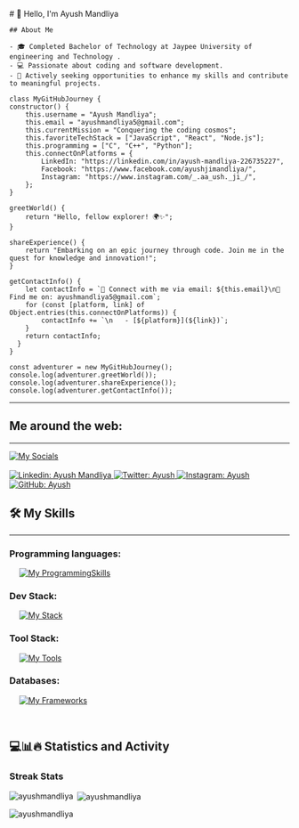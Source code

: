    
   <p align="left"><aside>
    # 👋 Hello, I'm Ayush Mandliya

    ## About Me
    
    - 🎓 Completed Bachelor of Technology at Jaypee University of engineering and Technology .
    - 💻 Passionate about coding and software development.
    - 🚀 Actively seeking opportunities to enhance my skills and contribute to meaningful projects.
    
   </aside> 
   </p>
   


    class MyGitHubJourney {
    constructor() {
        this.username = "Ayush Mandliya";
        this.email = "ayushmandliya5@gmail.com";
        this.currentMission = "Conquering the coding cosmos";
        this.favoriteTechStack = ["JavaScript", "React", "Node.js"];
        this.programming = ["C", "C++", "Python"];
        this.connectOnPlatforms = {
            LinkedIn: "https://linkedin.com/in/ayush-mandliya-226735227",
            Facebook: "https://www.facebook.com/ayushjimandliya/",
            Instagram: "https://www.instagram.com/_.aa_ush._ji_/",
        };
    }

    greetWorld() {
        return "Hello, fellow explorer! 🌍✨";
    }

    shareExperience() {
        return "Embarking on an epic journey through code. Join me in the quest for knowledge and innovation!";
    }

    getContactInfo() {
        let contactInfo = `📧 Connect with me via email: ${this.email}\n🔗 Find me on: ayushmandliya5@gmail.com`;
        for (const [platform, link] of Object.entries(this.connectOnPlatforms)) {
            contactInfo += `\n   - [${platform}](${link})`;
        }
        return contactInfo;
      }
    }

    const adventurer = new MyGitHubJourney();
    console.log(adventurer.greetWorld());
    console.log(adventurer.shareExperience());
    console.log(adventurer.getContactInfo());

   
   -------------------
   
   ## Me around the web:
   -------------------
   [![My Socials](https://skillicons.dev/icons?i=linkedin,twitter,instagram,github,stackoverflow,devto,discord&perline=11)](https://skillicons.dev)
   &emsp;
   <br/><br/>
   <a href="https://www.linkedin.com/in/ayush-mandliya-226735227">
       ![Linkedin: Ayush Mandliya](https://img.shields.io/badge/-AyushMandliya-blue?style=flat-square&logo=Linkedin&logoColor=white)
   </a>
   <a href="https://twitter.com/ayushmandliya5">
       ![Twitter: Ayush](https://img.shields.io/twitter/follow/AyushMandliya?style=social)
   </a>
   <a href="https://www.instagram.com/_just__maybe__?igsh=Z3dwNnZtY3ozNnRx">
       ![Instagram: Ayush](https://img.shields.io/badge/-AyushMandliya-000?&logo=Instagram)
   </a>
   <a href="https://github.com/AyushMandliya">
       ![GitHub: Ayush](https://img.shields.io/github/followers/AyushMandliya?label=follow&style=social)
   </a>
   
   ## 🛠️ My Skills
   -------------------
   ### Programming languages:
   &emsp;
   [![My ProgrammingSkills](https://skillicons.dev/icons?i=cpp,js,c,java,py&perline=11)](https://skillicons.dev)
   
   ### Dev Stack:
   &emsp;
   [![My Stack](https://skillicons.dev/icons?i=react,redux,next,nodejs,tailwind,materialui,css,scss,html)](https://skillicons.dev)
   
   ### Tool Stack:
   &emsp;
   [![My Tools](https://skillicons.dev/icons?i=git,github,vscode,postman,powershell,netlify,replit,figma)](https://skillicons.dev)
   
   ### Databases:
   &emsp;
   [![My Frameworks](https://skillicons.dev/icons?i=mysql,sqlite,mongo&perline=11)](https://skillicons.dev)
   
   &emsp;
   
   ## 💻📊🔥 Statistics and Activity
      
   ###  Streak Stats
   <p><img align="left" src="https://github-readme-stats.vercel.app/api/top-langs?username=ayushmandliya&show_icons=true&locale=en&layout=compact" alt="ayushmandliya" /></p>

   <p>&nbsp;<img align="center" src="https://github-readme-stats.vercel.app/api?username=ayushmandliya&show_icons=true&locale=en" alt="ayushmandliya" /></p>
   
   <p><img align="center" src="https://github-readme-streak-stats.herokuapp.com/?user=ayushmandliya&" alt="ayushmandliya" /></p>      
   <br>
   
